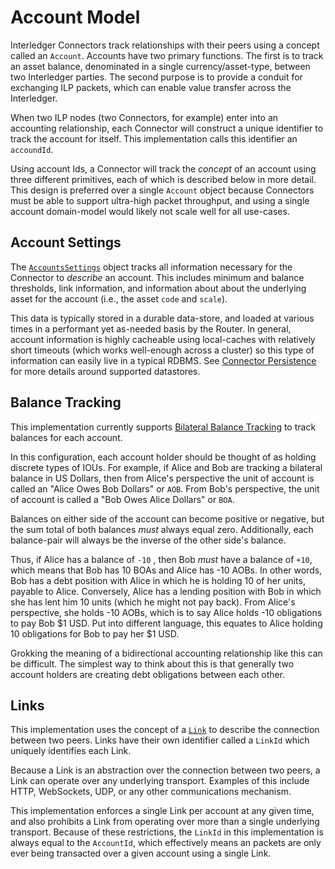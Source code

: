 # Account Model

Interledger Connectors track relationships with their peers using a concept called an `Account`. Accounts have two primary functions. The first is to track an asset balance, denominated in a single currency/asset-type, between two Interledger parties. The second purpose is to provide a conduit for exchanging ILP packets, which can enable value transfer across the Interledger.

When two ILP nodes \(two Connectors, for example\) enter into an accounting relationship, each Connector will construct a unique identifier to track the account for itself. This implementation calls this identifier an `accoundId`.

Using account Ids, a Connector will track the _concept_ of an account using three different primitives, each of which is described below in more detail. This design is preferred over a single `Account` object because Connectors must be able to support ultra-high packet throughput, and using a single account domain-model would likely not scale well for all use-cases.

## Account Settings

The [`AccountsSettings`](https://github.com/sappenin/java-ilpv4-connector/blob/master/ilpv4-connector-accounts/src/main/java/org/interledger/connector/accounts/AccountSettings.java) object tracks all information necessary for the Connector to _describe_ an account. This includes minimum and balance thresholds, link information, and information about about the underlying asset for the account \(i.e., the asset `code` and `scale`\).

This data is typically stored in a durable data-store, and loaded at various times in a performant yet as-needed basis by the Router. In general, account information is highly cacheable using local-caches with relatively short timeouts \(which works well-enough across a cluster\) so this type of information can easily live in a typical RDBMS. See [Connector Persistence](../operating-a-connector/ilpv4-connector-persistence.md) for more details around supported datastores.

## Balance Tracking

This implementation currently supports [Bilateral Balance Tracking](terminology.md) to track balances for each account. 

In this configuration, each account holder should be thought of as holding discrete types of IOUs. For example, if Alice and Bob are tracking a bilateral balance in US Dollars, then from Alice's perspective the unit of account is called an "Alice Owes Bob Dollars" or `AOB`. From Bob's perspective, the unit of account is called a "Bob Owes Alice Dollars" or `BOA`. 

Balances on either side of the account can become positive or negative, but the sum total of both balances _must_ always equal zero. Additionally, each balance-pair will always be the inverse of the other side's balance. 

Thus, if Alice has a balance of `-10` , then Bob _must_ have a balance of `+10`, which means that Bob has 10 BOAs and Alice has -10 AOBs. In other words, Bob has a debt position with Alice in which he is holding 10 of her units, payable to Alice. Conversely, Alice has a lending position with Bob in which she has lent him 10 units \(which he might not pay back\). From Alice's perspective, she holds -10 AOBs, which is to say Alice holds -10 obligations to pay Bob $1 USD. Put into different language, this equates to Alice holding 10 obligations for Bob to pay her $1 USD.

Grokking the meaning of a bidirectional accounting relationship like this can be difficult. The simplest way to think about this is that generally two account holders are creating debt obligations between each other.

## Links

This implementation uses the concept of a [`Link`](https://github.com/sappenin/java-ilpv4-connector/blob/master/ilpv4-connector-link/src/main/java/org/interledger/connector/link/Link.java) to describe the connection between two peers. Links have their own identifier called a `LinkId` which uniquely identifies each Link. 

Because a Link is an abstraction over the connection between two peers, a Link can operate over any underlying transport. Examples of this include HTTP, WebSockets, UDP, or any other communications mechanism.

This implementation enforces a single Link per account at any given time, and also prohibits a Link from operating over more than a single underlying transport. Because of these restrictions, the `LinkId` in this implementation is always equal to the `AccountId`, which effectively means an packets are only ever being transacted over a given account using a single Link.

